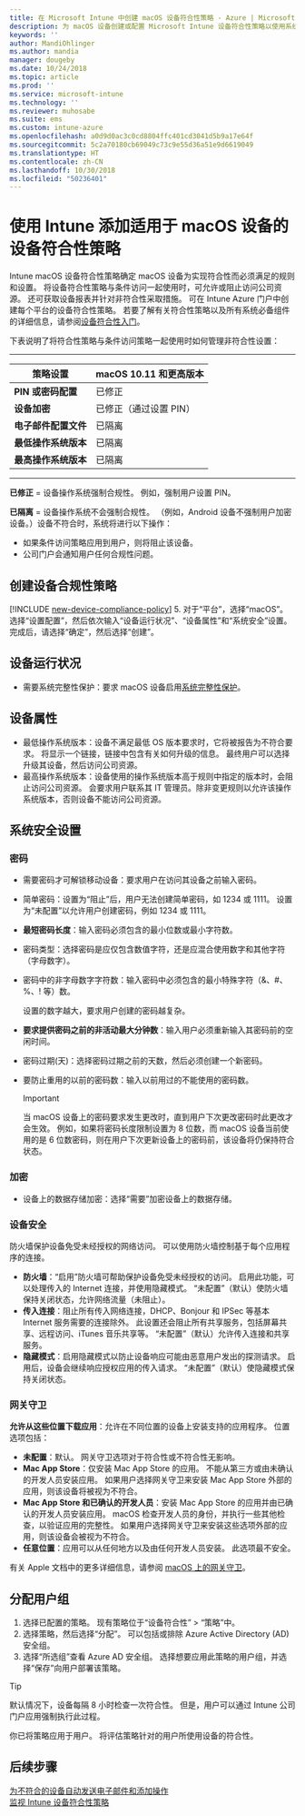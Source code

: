 ```yaml
---
title: 在 Microsoft Intune 中创建 macOS 设备符合性策略 - Azure | Microsoft Docs
description: 为 macOS 设备创建或配置 Microsoft Intune 设备符合性策略以使用系统完整性保护，设置最低和最高操作系统版本，选择密码要求，以及加密数据存储。
keywords: ''
author: MandiOhlinger
ms.author: mandia
manager: dougeby
ms.date: 10/24/2018
ms.topic: article
ms.prod: ''
ms.service: microsoft-intune
ms.technology: ''
ms.reviewer: muhosabe
ms.suite: ems
ms.custom: intune-azure
ms.openlocfilehash: a0d9d0ac3c0cd8804ffc401cd3041d5b9a17e64f
ms.sourcegitcommit: 5c2a70180cb69049c73c9e55d36a51e9d6619049
ms.translationtype: HT
ms.contentlocale: zh-CN
ms.lasthandoff: 10/30/2018
ms.locfileid: "50236401"
---
```

# <a name="add-a-device-compliance-policy-for-macos-devices-with-intune"></a>使用 Intune 添加适用于 macOS 设备的设备符合性策略

Intune macOS 设备符合性策略确定 macOS 设备为实现符合性而必须满足的规则和设置。 将设备符合性策略与条件访问一起使用时，可允许或阻止访问公司资源。 还可获取设备报表并针对非符合性采取措施。 可在 Intune Azure 门户中创建每个平台的设备符合性策略。 若要了解有关符合性策略以及所有系统必备组件的详细信息，请参阅[设备符合性入门](device-compliance-get-started.md)。

下表说明了将符合性策略与条件访问策略一起使用时如何管理非符合性设置：

---------------------------

| 策略设置 | macOS 10.11 和更高版本 |
| --- | --- |
| **PIN 或密码配置** | 已修正 |   
| **设备加密** | 已修正（通过设置 PIN） |
| **电子邮件配置文件** | 已隔离 |
|**最低操作系统版本** | 已隔离 |
| **最高操作系统版本** | 已隔离 |

---------------------------

**已修正** = 设备操作系统强制合规性。 例如，强制用户设置 PIN。

**已隔离** = 设备操作系统不会强制合规性。 （例如，Android 设备不强制用户加密设备。）设备不符合时，系统将进行以下操作：

- 如果条件访问策略应用到用户，则将阻止该设备。
- 公司门户会通知用户任何合规性问题。

## <a name="create-a-device-compliance-policy"></a>创建设备合规性策略

[!INCLUDE [new-device-compliance-policy](./includes/new-device-compliance-policy.md)]
5. 对于“平台”，选择“macOS”。 选择“设置配置”，然后依次输入“设备运行状况”、“设备属性”和“系统安全”设置。 完成后，请选择“确定”，然后选择“创建”。

## <a name="device-health"></a>设备运行状况

- 需要系统完整性保护：要求 macOS 设备启用[系统完整性保护](https://support.apple.com/HT204899)。

## <a name="device-properties"></a>设备属性

- 最低操作系统版本：设备不满足最低 OS 版本要求时，它将被报告为不符合要求。 将显示一个链接，链接中包含有关如何升级的信息。 最终用户可以选择升级其设备，然后访问公司资源。
- 最高操作系统版本：设备使用的操作系统版本高于规则中指定的版本时，会阻止访问公司资源。 会要求用户联系其 IT 管理员。除非变更规则以允许该操作系统版本，否则设备不能访问公司资源。

## <a name="system-security-settings"></a>系统安全设置

### <a name="password"></a>密码

- 需要密码才可解锁移动设备：要求用户在访问其设备之前输入密码。
- 简单密码：设置为“阻止”后，用户无法创建简单密码，如 1234 或 1111。 设置为“未配置”以允许用户创建密码，例如 1234 或 1111。
- **最短密码长度**：输入密码必须包含的最小位数或最小字符数。
- 密码类型：选择密码是应仅包含数值字符，还是应混合使用数字和其他字符（字母数字）。
- 密码中的非字母数字字符数：输入密码中必须包含的最小特殊字符（&、#、%、! 等）数。

    设置的数字越大，要求用户创建的密码越复杂。

- **要求提供密码之前的非活动最大分钟数**：输入用户必须重新输入其密码前的空闲时间。
- 密码过期(天)：选择密码过期之前的天数，然后必须创建一个新密码。
- 要防止重用的以前的密码数：输入以前用过的不能使用的密码数。

    > [!IMPORTANT]
    > 当 macOS 设备上的密码要求发生更改时，直到用户下次更改密码时此更改才会生效。 例如，如果将密码长度限制设置为 8 位数，而 macOS 设备当前使用的是 6 位数密码，则在用户下次更新设备上的密码前，该设备将仍保持符合状态。

### <a name="encryption"></a>加密

- 设备上的数据存储加密：选择“需要”加密设备上的数据存储。

### <a name="device-security"></a>设备安全
防火墙保护设备免受未经授权的网络访问。 可以使用防火墙控制基于每个应用程序的连接。 

- **防火墙**：“启用”防火墙可帮助保护设备免受未经授权的访问。 启用此功能，可以处理传入的 Internet 连接，并使用隐藏模式。 “未配置”（默认）使防火墙保持关闭状态，允许网络流量（未阻止）。
- **传入连接**：阻止所有传入网络连接，DHCP、Bonjour 和 IPSec 等基本 Internet 服务需要的连接除外。 此设置还会阻止所有共享服务，包括屏幕共享、远程访问、iTunes 音乐共享等。 “未配置”（默认）允许传入连接和共享服务。 
- **隐藏模式**：启用隐藏模式以防止设备响应可能由恶意用户发出的探测请求。 启用后，设备会继续响应授权应用的传入请求。 “未配置”（默认）使隐藏模式保持关闭状态。

### <a name="gatekeeper"></a>网关守卫

**允许从这些位置下载应用**：允许在不同位置的设备上安装支持的应用程序。 位置选项包括：

- **未配置**：默认。 网关守卫选项对于符合性或不符合性无影响。 
- **Mac App Store**：仅安装 Mac App Store 的应用。 不能从第三方或由未确认的开发人员安装应用。 如果用户选择网关守卫来安装 Mac App Store 外部的应用，则该设备将被视为不符合。
- **Mac App Store 和已确认的开发人员**：安装 Mac App Store 的应用并由已确认的开发人员安装应用。 macOS 检查开发人员的身份，并执行一些其他检查，以验证应用的完整性。 如果用户选择网关守卫来安装这些选项外部的应用，则该设备会被视为不符合。
- **任意位置**：应用可以从任何地方以及由任何开发人员安装。 此选项最不安全。

有关 Apple 文档中的更多详细信息，请参阅 [macOS 上的网关守卫](https://support.apple.com/HT202491)。

## <a name="assign-user-groups"></a>分配用户组

1. 选择已配置的策略。 现有策略位于“设备符合性” > “策略”中。
2. 选择策略，然后选择“分配”。 可以包括或排除 Azure Active Directory (AD) 安全组。
3. 选择“所选组”查看 Azure AD 安全组。 选择想要应用此策略的用户组，并选择“保存”向用户部署该策略。

> [!TIP]
> 默认情况下，设备每隔 8 小时检查一次符合性。 但是，用户可以通过 Intune 公司门户应用强制执行此过程。

你已将策略应用于用户。 将评估策略针对的用户所使用设备的符合性。

## <a name="next-steps"></a>后续步骤
[为不符合的设备自动发送电子邮件和添加操作](actions-for-noncompliance.md)  
[监视 Intune 设备符合性策略](compliance-policy-monitor.md)
